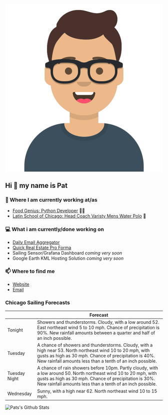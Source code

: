 [![Social banner for p-j-falconer](https://raw.githubusercontent.com/P-J-FALCONER/P-J-FALCONER/master/assets/avataaars.svg)](https://patfalconer.com/)
## Hi :wave: my name is Pat

### 💼 Where I am currently working at/as
- [Food Genius: Python Developer](https://getfoodgenius.com/) 🍔🐍
- [Latin School of Chicago: Head Coach Varisty Mens Water Polo](https://www.latinschool.org/) 🤽


### 💻 What i am currently/done working on
 - [Daily Email Aggregator](https://github.com/P-J-FALCONER/dott_daily_mail)
 - [Quick Real Estate Pro Forma](https://github.com/P-J-FALCONER/henry)
 - Sailing Sensor/Grafana Dashboard *coming very soon*
 - Google Earth KML Hosting Solution *coming very soon*

### 📫 Where to find me
 - [Website](https://patfalconer.com/)
 - [Email](mailto:patrick.j.falconer@gmail.com)


### Chicago Sailing Forecasts
|   | Forecast  |
|---|---|
| Tonight | Showers and thunderstorms. Cloudy, with a low around 52. East northeast wind 5 to 10 mph. Chance of precipitation is 90%. New rainfall amounts between a quarter and half of an inch possible. |
| Tuesday | A chance of showers and thunderstorms. Cloudy, with a high near 53. North northeast wind 10 to 20 mph, with gusts as high as 30 mph. Chance of precipitation is 40%. New rainfall amounts less than a tenth of an inch possible. |
| Tuesday Night | A chance of rain showers before 10pm. Partly cloudy, with a low around 50. North northeast wind 10 to 20 mph, with gusts as high as 30 mph. Chance of precipitation is 30%. New rainfall amounts less than a tenth of an inch possible. |
| Wednesday | Sunny, with a high near 62. North northeast wind 10 to 15 mph. |

![Pats's Github Stats](https://github-readme-stats.vercel.app/api?username=p-j-falconer&show_icons=true&theme=radical)
